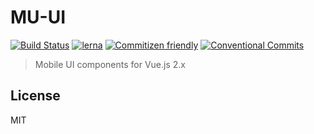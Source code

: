 # MU-UI

[![Build Status](https://travis-ci.org/mu-ui/mu-ui.svg?branch=master)](https://travis-ci.org/mu-ui/mu-ui)
[![lerna](https://img.shields.io/badge/maintained%20with-lerna-cc00ff.svg)](https://lernajs.io/)
[![Commitizen friendly](https://img.shields.io/badge/commitizen-friendly-brightgreen.svg)](http://commitizen.github.io/cz-cli/)
[![Conventional Commits](https://img.shields.io/badge/Conventional%20Commits-1.0.0-yellow.svg?style=flat-square)](https://conventionalcommits.org)

> Mobile UI components for Vue.js 2.x

## License
MIT
